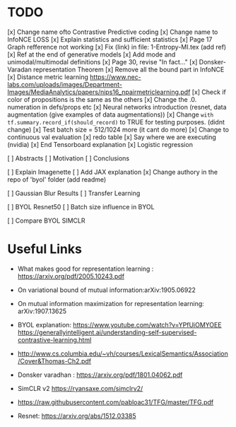 # TODO

[x]  Change name ofto Contrastive Predictive coding
[x]  Change name to InfoNCE LOSS
[x]  Explain statistics and sufficient statistics
[x] Page 17 Graph refference not working
[x] Fix (link) in file: 1-Entropy-MI.tex (add ref)
[x] Ref at the end of generative models
[x] Add mode and unimodal/multimodal definitions 
[x] Page 30, revise "In fact..."
[x] Donsker-Varadan representation Theorem
[x] Remove all the bound part in InfoNCE
[x] Distance metric learning https://www.nec-labs.com/uploads/images/Department-Images/MediaAnalytics/papers/nips16_npairmetriclearning.pdf
[x] Check if color of propositions is the same as the others
[x] Change the .0. numeration in defs/props etc
[x] Neural networks introduction (resnet, data augmentation (give examples of data augmentations))
[x] Change `with tf.summary.record_if(should_record)` to TRUE for testing purposes. (didnt change)
[x] Test batch size = 512/1024 more (it cant do more)
[x] Change to continuous val evaluation 
[x] redo table
[x] Say where we are executing (nvidia)
[x] End Tensorboard explanation
[x] Logistic regression

[ ] Abstracts
[ ] Motivation
[ ] Conclusions

[ ] Explain Imagenette
[ ] Add JAX explanation
[x] Change authory in the repo of 'byol' folder (add readme)

[ ] Gaussian Blur Results
[ ] Transfer Learning

[ ] BYOL Resnet50
[ ] Batch size influence in BYOL

[ ] Compare BYOL SIMCLR



# Useful Links

- What makes good for representation learning : https://arxiv.org/pdf/2005.10243.pdf
- On variational bound of mutual information:arXiv:1905.06922
- On mutual information maximization for representation learning: arXiv:1907.13625
- BYOL explanation: https://www.youtube.com/watch?v=YPfUiOMYOEE
https://generallyintelligent.ai/understanding-self-supervised-contrastive-learning.html

- http://www.cs.columbia.edu/~vh/courses/LexicalSemantics/Association/Cover&Thomas-Ch2.pdf

- Donsker varadhan : https://arxiv.org/pdf/1801.04062.pdf

- SimCLR v2 https://ryansaxe.com/simclrv2/

- https://raw.githubusercontent.com/pabloac31/TFG/master/TFG.pdf

- Resnet: https://arxiv.org/abs/1512.03385
